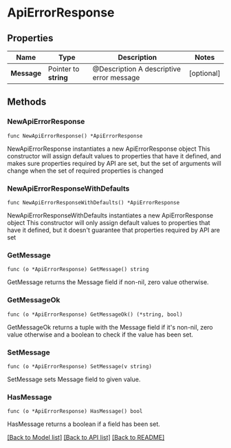 # ApiErrorResponse

## Properties

Name | Type | Description | Notes
------------ | ------------- | ------------- | -------------
**Message** | Pointer to **string** | @Description A descriptive error message | [optional] 

## Methods

### NewApiErrorResponse

`func NewApiErrorResponse() *ApiErrorResponse`

NewApiErrorResponse instantiates a new ApiErrorResponse object
This constructor will assign default values to properties that have it defined,
and makes sure properties required by API are set, but the set of arguments
will change when the set of required properties is changed

### NewApiErrorResponseWithDefaults

`func NewApiErrorResponseWithDefaults() *ApiErrorResponse`

NewApiErrorResponseWithDefaults instantiates a new ApiErrorResponse object
This constructor will only assign default values to properties that have it defined,
but it doesn't guarantee that properties required by API are set

### GetMessage

`func (o *ApiErrorResponse) GetMessage() string`

GetMessage returns the Message field if non-nil, zero value otherwise.

### GetMessageOk

`func (o *ApiErrorResponse) GetMessageOk() (*string, bool)`

GetMessageOk returns a tuple with the Message field if it's non-nil, zero value otherwise
and a boolean to check if the value has been set.

### SetMessage

`func (o *ApiErrorResponse) SetMessage(v string)`

SetMessage sets Message field to given value.

### HasMessage

`func (o *ApiErrorResponse) HasMessage() bool`

HasMessage returns a boolean if a field has been set.


[[Back to Model list]](../README.md#documentation-for-models) [[Back to API list]](../README.md#documentation-for-api-endpoints) [[Back to README]](../README.md)


